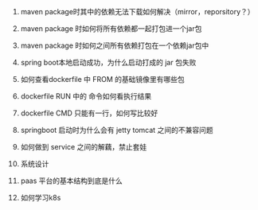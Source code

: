 1. maven package时其中的依赖无法下载如何解决（mirror，reporsitory？）

2. maven package 时如何将所有依赖都一起打包进一个jar包
3. maven package 时如何之间所有依赖打包在一个依赖jar包中
4. spring boot本地启动成功，为什么启动打成的 jar 包失败
5. 如何查看dockerfile 中 FROM 的基础镜像里有哪些包
6. dockerfile RUN 中的 命令如何看执行结果
7. dockerfile CMD 只能有一行，如何写比较好
8. springboot 启动时为什么会有 jetty tomcat 之间的不兼容问题
9. 如何做到 service 之间的解藕，禁止套娃
10. 系统设计
11. paas 平台的基本结构到底是什么
12. 如何学习k8s